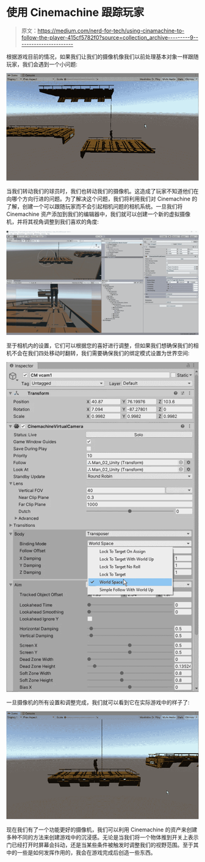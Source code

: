 # 使用 Cinemachine 跟踪玩家

> 原文：<https://medium.com/nerd-for-tech/using-cinamachine-to-follow-the-player-415cf5782f0?source=collection_archive---------9----------------------->

根据游戏目前的情况，如果我们让我们的摄像机像我们以前处理基本对象一样跟随玩家，我们会遇到一个小问题:

![](img/47de7a9f61ad69c512c5c73dacc712b8.png)

当我们转动我们的球员时，我们也转动我们的摄像机。这造成了玩家不知道他们在向哪个方向行进的问题。为了解决这个问题，我们将利用我们对 Cinemachine 的了解，创建一个可以跟随玩家而不会引起相机问题的相机系统。一旦我们将 Cinemachine 资产添加到我们的编辑器中，我们就可以创建一个新的虚拟摄像机，并将其视角调整到我们喜欢的角度:

![](img/80d8793cd7ed9deff1d3f2aad964fba8.png)

至于相机内的设置，它们可以根据您的喜好进行调整，但如果我们想确保我们的相机不会在我们四处移动时翻转，我们需要确保我们的绑定模式设置为世界空间:

![](img/5b6ae6a33d37c9fce7939a19a8cf1579.png)

一旦摄像机的所有设置和调整完成，我们就可以看到它在实际游戏中的样子了:

![](img/bea600e5f76c0c94a6f103511c1379e8.png)

现在我们有了一个功能更好的摄像机，我们可以利用 Cinemachine 的资产来创建多种不同的方法来创建游戏中的沉浸感。无论是当我们将一个物体推到开关上表示门已经打开时屏幕会抖动，还是当某些条件被触发时调整我们的视野范围。至于其中的一些是如何发挥作用的，我会在游戏完成后创造一些东西。